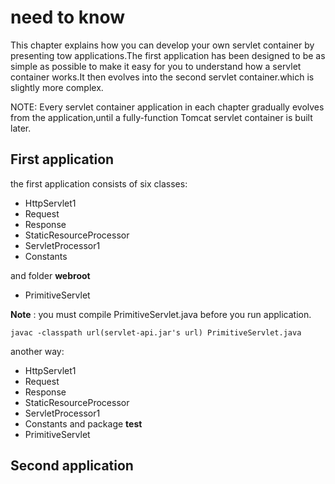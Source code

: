 #  need to know

This chapter explains how you can develop your own servlet container by presenting tow applications.The first application has been designed to be as simple as possible to make it easy for you to understand how a servlet container works.It then evolves  into the second servlet container.which is slightly more complex.

NOTE: Every servlet container application in each chapter gradually evolves from the application,until a fully-function Tomcat servlet container is built later.

## First application
the first application consists of six classes:
- HttpServlet1
- Request
- Response
- StaticResourceProcessor
- ServletProcessor1
- Constants

and folder **webroot**
- PrimitiveServlet

**Note** : you must compile PrimitiveServlet.java before you run application.
```
javac -classpath url(servlet-api.jar's url) PrimitiveServlet.java
```
another way:
- HttpServlet1
- Request
- Response
- StaticResourceProcessor
- ServletProcessor1
- Constants
and package **test**
- PrimitiveServlet

## Second application

